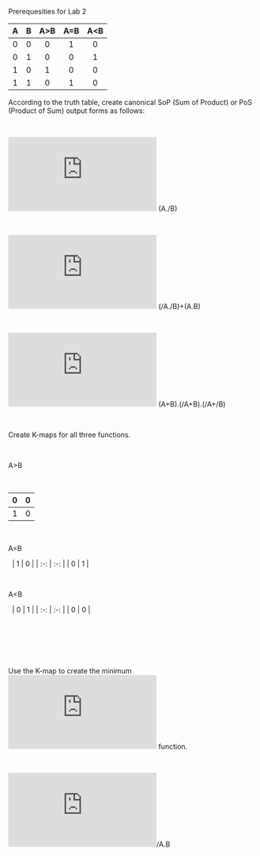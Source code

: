 Prerequesities for Lab 2

| **A** | **B** | **A>B** | **A=B** | **A<B** |
| :-: | :-: | :-: | :-: | :-: |
| 0 | 0 | 0 | 1 | 0 |
| 0 | 1 | 0 | 0 | 1 |
| 1 | 0 | 1 | 0 | 0 |
| 1 | 1 | 0 | 1 | 0 |

According to the truth table, create canonical SoP (Sum of Product) or PoS (Product of Sum) output forms as follows:

&nbsp;

![equation](https://latex.codecogs.com/gif.latex?y_%7BA%3EB%7D%5E%7BSoP%7D%3D) (A./B)

&nbsp;

![equation](https://latex.codecogs.com/gif.latex?y_%7BA%3DB%7D%5E%7BSoP%7D%3D) (/A./B)+(A.B)

&nbsp;

![equation](https://latex.codecogs.com/gif.latex?y_%7BA%3CB%7D%5E%7BPoS%7D%3D) (A+B).(/A+B).(/A+/B)


&nbsp;


Create K-maps for all three functions.

&nbsp;

A>B

&nbsp;

| 0 | 0 |
| :-: | :-: |
| 1 | 0 |

&nbsp;

A=B

&nbsp;
| 1 | 0 |
| :-: | :-: |
| 0 | 1 |

&nbsp;

A<B

&nbsp;
| 0 | 1 |
| :-: | :-: |
| 0 | 0 |

&nbsp;

&nbsp;

&nbsp;

Use the K-map to create the minimum ![equation](https://latex.codecogs.com/gif.latex?y_%7BA%3CB%7D%5E%7BPoS%2Cmin%7D) function. 


&nbsp;

![equation](https://latex.codecogs.com/gif.latex?y_%7BA%3CB%7D%5E%7BPoS%2Cmin%7D%20%3D)/A.B

&nbsp;
